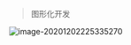 <!-- 
title: 10-CubeIDE
sort: 
--> 

> 图形化开发

![image-20201202225335270](https://gitee.com/nmdfzf404/Image-hosting/raw/master/2020/20201202225342.png)